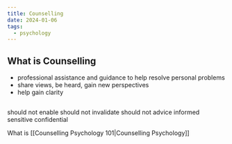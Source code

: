 ```yaml
---
title: Counselling
date: 2024-01-06
tags:
  - psychology
---
```

## What is Counselling 
- professional assistance and guidance to help resolve personal problems 
- share views, be heard, gain new perspectives
- help gain clarity

## 
should not enable
should not invalidate
should not advice 
informed
sensitive
confidential


What is [[Counselling Psychology 101|Counselling Psychology]] 

